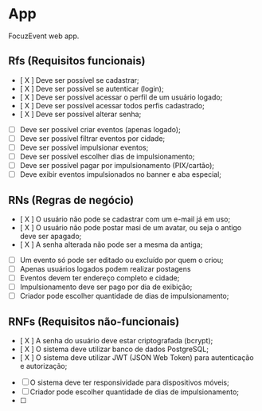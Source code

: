 # App

FocuzEvent web app.

## Rfs (Requisitos funcionais)

- [ X ] Deve ser possível se cadastrar;
- [ X ] Deve ser possível se autenticar (login);
- [ X ] Deve ser possível acessar o perfil de um usuário logado;
- [ X ] Deve ser possível acessar todos perfis cadastrado;
- [ X ] Deve ser possível alterar senha;
- [ ] Deve ser possível criar eventos (apenas logado);
- [ ] Deve ser possível filtrar eventos por cidade;
- [ ] Deve ser possível impulsionar eventos;
- [ ] Deve ser possível escolher dias de impulsionamento;
- [ ] Deve ser possível pagar por impulsionamento (PIX/cartão);
- [ ] Deve exibir eventos impulsionados no banner e aba especial;

## RNs (Regras de negócio)

- [ X ] O usuário não pode se cadastrar com um e-mail já em uso;
- [ X ] O usuário não pode postar masi de um avatar, ou seja o antigo deve ser apagado;
- [ X ] A senha alterada não pode ser a mesma da antiga;
- [ ] Um evento só pode ser editado ou excluído por quem o criou;
- [ ] Apenas usuários logados podem realizar postagens
- [ ] Eventos devem ter endereço completo e cidade;
- [ ] Impulsionamento deve ser pago por dia de exibição;
- [ ] Criador pode escolher quantidade de dias de impulsionamento;

## RNFs (Requisitos não-funcionais)

- [ X ] A senha do usuário deve estar criptografada (bcrypt);
- [ X ] O sistema deve utilizar banco de dados PostgreSQL;
- [ X ] O sistema deve utilizar JWT (JSON Web Token) para autenticação e autorização;
- [ ] O sistema deve ter responsividade para dispositivos móveis;
- [ ] Criador pode escolher quantidade de dias de impulsionamento;
- [ ]
